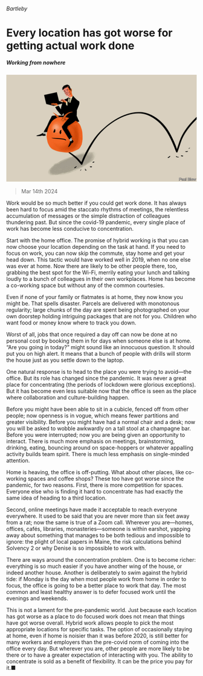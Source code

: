 ###### Bartleby

# Every location has got worse for getting actual work done 

##### Working from nowhere 

![image](images/20240316_WBD001.jpg) 

> Mar 14th 2024 

Work would be so much better if you could get work done. It has always been hard to focus amid the staccato rhythms of meetings, the relentless accumulation of messages or the simple distraction of colleagues thundering past. But since the covid-19 pandemic, every single place of work has become less conducive to concentration.

Start with the home office. The promise of hybrid working is that you can now choose your location depending on the task at hand. If you need to focus on work, you can now skip the commute, stay home and get your head down. This tactic would have worked well in 2019, when no one else was ever at home. Now there are likely to be other people there, too, grabbing the best spot for the Wi-Fi, merrily eating your lunch and talking loudly to a bunch of colleagues in their own workplaces. Home has become a co-working space but without any of the common courtesies. 

Even if none of your family or flatmates is at home, they now know you might be. That spells disaster. Parcels are delivered with monotonous regularity; large chunks of the day are spent being photographed on your own doorstep holding intriguing packages that are not for you. Children who want food or money know where to track you down. 

Worst of all, jobs that once required a day off can now be done at no personal cost by booking them in for days when someone else is at home. “Are you going in today?” might sound like an innocuous question. It should put you on high alert. It means that a bunch of people with drills will storm the house just as you settle down to the laptop.

One natural response is to head to the place you were trying to avoid—the office. But its role has changed since the pandemic. It was never a great place for concentrating (the periods of lockdown were glorious exceptions). But it has become even less suitable now that the office is seen as the place where collaboration and culture-building happen. 

Before you might have been able to sit in a cubicle, fenced off from other people; now openness is in vogue, which means fewer partitions and greater visibility. Before you might have had a normal chair and a desk; now you will be asked to wobble awkwardly on a tall stool at a champagne bar. Before you were interrupted; now you are being given an opportunity to interact. There is much more emphasis on meetings, brainstorming, drinking, eating, bouncing around on space-hoppers or whatever appalling activity builds team spirit. There is much less emphasis on single-minded attention. 

Home is heaving, the office is off-putting. What about other places, like co-working spaces and coffee shops? These too have got worse since the pandemic, for two reasons. First, there is more competition for spaces. Everyone else who is finding it hard to concentrate has had exactly the same idea of heading to a third location. 

Second, online meetings have made it acceptable to reach everyone everywhere. It used to be said that you are never more than six feet away from a rat; now the same is true of a Zoom call. Wherever you are—homes, offices, cafés, libraries, monasteries—someone is within earshot, yapping away about something that manages to be both tedious and impossible to ignore: the plight of local papers in Maine, the risk calculations behind Solvency 2 or why Denise is so impossible to work with. 

There are ways around the concentration problem. One is to become richer: everything is so much easier if you have another wing of the house, or indeed another house. Another is deliberately to swim against the hybrid tide: if Monday is the day when most people work from home in order to focus, the office is going to be a better place to work that day. The most common and least healthy answer is to defer focused work until the evenings and weekends. 

This is not a lament for the pre-pandemic world. Just because each location has got worse as a place to do focused work does not mean that things have got worse overall. Hybrid work allows people to pick the most appropriate locations for specific tasks. The option of occasionally staying at home, even if home is noisier than it was before 2020, is still better for many workers and employers than the pre-covid norm of coming into the office every day. But wherever you are, other people are more likely to be there or to have a greater expectation of interacting with you. The ability to concentrate is sold as a benefit of flexibility. It can be the price you pay for it.■







